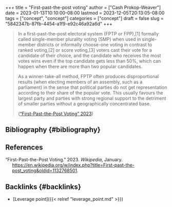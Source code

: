 +++
title = "First-past-the-post voting"
author = ["Cash Prokop-Weaver"]
date = 2023-01-13T10:10:00-08:00
lastmod = 2023-12-05T20:13:05-08:00
tags = ["concept", "concept"]
categories = ["concept"]
draft = false
slug = "5842347b-87fb-4454-a1f9-e92c46a92a6d"
+++

> In a first-past-the-post electoral system (FPTP or FPP),[1] formally called single-member plurality voting (SMP) when used in single-member districts or informally choose-one voting in contrast to ranked voting,[2] or score voting,[3] voters cast their vote for a candidate of their choice, and the candidate who receives the most votes wins even if the top candidate gets less than 50%, which can happen when there are more than two popular candidates.
>
> As a winner-take-all method, FPTP often produces disproportional results (when electing members of an assembly, such as a parliament) in the sense that political parties do not get representation according to their share of the popular vote. This usually favours the largest party and parties with strong regional support to the detriment of smaller parties without a geographically concentrated base.
>
> (<a href="#citeproc_bib_item_1">“First-Past-the-Post Voting” 2023</a>)


## Bibliography {#bibliography}

## References

<style>.csl-entry{text-indent: -1.5em; margin-left: 1.5em;}</style><div class="csl-bib-body">
  <div class="csl-entry"><a id="citeproc_bib_item_1"></a>“First-Past-the-Post Voting.” 2023. <i>Wikipedia</i>, January. <a href="https://en.wikipedia.org/w/index.php?title=First-past-the-post_voting&oldid=1132768501">https://en.wikipedia.org/w/index.php?title=First-past-the-post_voting&#38;oldid=1132768501</a>.</div>
</div>


## Backlinks {#backlinks}

-   [Leverage point]({{< relref "leverage_point.md" >}})
